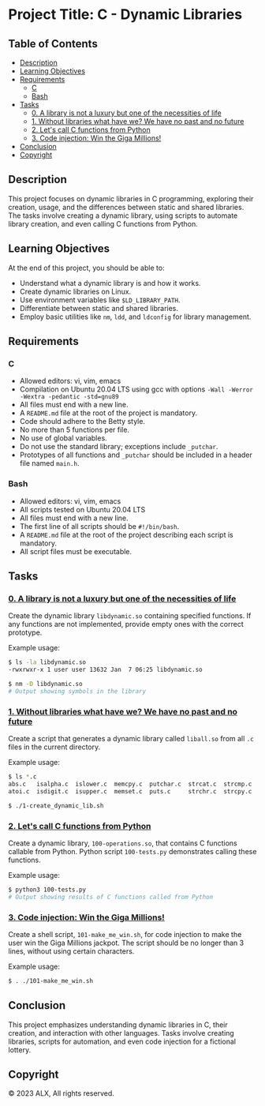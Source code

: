 # Project Title: C - Dynamic Libraries

## Table of Contents

- [Description](#description)
- [Learning Objectives](#learning-objectives)
- [Requirements](#requirements)
  - [C](#c)
  - [Bash](#bash)
- [Tasks](#tasks)
  - [0. A library is not a luxury but one of the necessities of life](#0-a-library-is-not-a-luxury-but-one-of-the-necessities-of-life)
  - [1. Without libraries what have we? We have no past and no future](#1-without-libraries-what-have-we-we-have-no-past-and-no-future)
  - [2. Let's call C functions from Python](#2-lets-call-c-functions-from-python)
  - [3. Code injection: Win the Giga Millions!](#3-code-injection-win-the-giga-millions)
- [Conclusion](#conclusion)
- [Copyright](#copyright)

## Description

This project focuses on dynamic libraries in C programming, exploring their creation, usage, and the differences between static and shared libraries. The tasks involve creating a dynamic library, using scripts to automate library creation, and even calling C functions from Python.

## Learning Objectives

At the end of this project, you should be able to:

- Understand what a dynamic library is and how it works.
- Create dynamic libraries on Linux.
- Use environment variables like `$LD_LIBRARY_PATH`.
- Differentiate between static and shared libraries.
- Employ basic utilities like `nm`, `ldd`, and `ldconfig` for library management.

## Requirements

### C

- Allowed editors: vi, vim, emacs
- Compilation on Ubuntu 20.04 LTS using gcc with options `-Wall -Werror -Wextra -pedantic -std=gnu89`
- All files must end with a new line.
- A `README.md` file at the root of the project is mandatory.
- Code should adhere to the Betty style.
- No more than 5 functions per file.
- No use of global variables.
- Do not use the standard library; exceptions include `_putchar`.
- Prototypes of all functions and `_putchar` should be included in a header file named `main.h`.

### Bash

- Allowed editors: vi, vim, emacs
- All scripts tested on Ubuntu 20.04 LTS
- All files must end with a new line.
- The first line of all scripts should be `#!/bin/bash`.
- A `README.md` file at the root of the project describing each script is mandatory.
- All script files must be executable.

## Tasks

### [0. A library is not a luxury but one of the necessities of life](./libdynamic.so)

Create the dynamic library `libdynamic.so` containing specified functions. If any functions are not implemented, provide empty ones with the correct prototype.

Example usage:

```bash
$ ls -la libdynamic.so
-rwxrwxr-x 1 user user 13632 Jan  7 06:25 libdynamic.so

$ nm -D libdynamic.so
# Output showing symbols in the library
```

### [1. Without libraries what have we? We have no past and no future](./1-create_dynamic_lib.sh)

Create a script that generates a dynamic library called `liball.so` from all `.c` files in the current directory.

Example usage:

```bash
$ ls *.c
abs.c   isalpha.c  islower.c  memcpy.c  putchar.c  strcat.c  strcmp.c  strlen.c   strncpy.c  strspn.c
atoi.c  isdigit.c  isupper.c  memset.c  puts.c     strchr.c  strcpy.c  strncat.c  strpbrk.c  strstr.c

$ ./1-create_dynamic_lib.sh
```

### [2. Let's call C functions from Python](./100-operations.so)

Create a dynamic library, `100-operations.so`, that contains C functions callable from Python. Python script `100-tests.py` demonstrates calling these functions.

Example usage:

```bash
$ python3 100-tests.py
# Output showing results of C functions called from Python
```

### [3. Code injection: Win the Giga Millions!](./101-make_me_win.sh)

Create a shell script, `101-make_me_win.sh`, for code injection to make the user win the Giga Millions jackpot. The script should be no longer than 3 lines, without using certain characters.

Example usage:

```bash
$ . ./101-make_me_win.sh
```

## Conclusion

This project emphasizes understanding dynamic libraries in C, their creation, and interaction with other languages. Tasks involve creating libraries, scripts for automation, and even code injection for a fictional lottery.

## Copyright

© 2023 ALX, All rights reserved.
